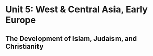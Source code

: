 # Unit 5: West & Central Asia, Early Europe
## The Development of Islam, Judaism, and Christianity


